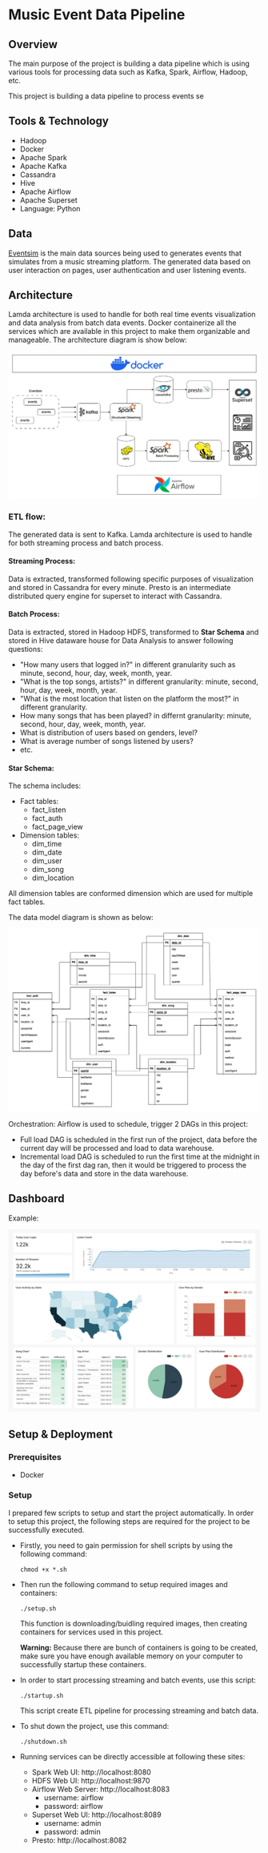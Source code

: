 # **Music Event Data Pipeline**
## **Overview**
The main purpose of the project is building a data pipeline which is using various tools for processing data such as Kafka, Spark, Airflow, Hadoop, etc. 

This project is building a data pipeline to process events se
## **Tools & Technology**
- Hadoop
- Docker
- Apache Spark
- Apache Kafka
- Cassandra
- Hive
- Apache Airflow
- Apache Superset
- Language: Python

## **Data**
[Eventsim](https://github.com/Interana/eventsim) is the main data sources being used to generates events that simulates from a music streaming platform. The generated data based on user interaction on pages, user authentication and user listening events. 

## **Architecture**
Lamda architecture is used to handle for both real time events visualization and data analysis from batch data events. Docker containerize all the services which are available in this project to make them organizable and manageable. The architecture diagram is show below:

![architecture](images/architecture.jpg)

### **ETL flow**:
The generated data is sent to Kafka. Lamda architecture is used to handle for both streaming process and batch process.
#### **Streaming Process**: 
Data is extracted, transformed following specific purposes of visualization and stored in Cassandra for every minute. Presto is an intermediate distributed query engine for superset to interact with Cassandra.

#### **Batch Process**: 
Data is extracted, stored in Hadoop HDFS, transformed to **Star Schema**  and stored in Hive dataware house for Data Analysis to answer following questions:
* "How many users that logged in?" in different granularity such as minute, second, hour, day, week, month, year.
* "What is the top songs, artists?" in different granularity: minute, second, hour, day, week, month, year.
* "What is the most location that listen on the platform the most?" in different granularity.
* How many songs that has been played? in differnt granularity: minute, second, hour, day, week, month, year.
* What is distribution of users based on genders, level?
* What is average number of songs listened by users?
* etc.

#### Star Schema:
The schema includes:
* Fact tables:
    * fact_listen
    * fact_auth
    * fact_page_view
* Dimension tables:
    * dim_time
    * dim_date
    * dim_user
    * dim_song
    * dim_location

All dimension tables are conformed dimension which are used for multiple fact tables.

The data model diagram is shown as below:

![star-schema](images/star_schema.jpg)

Orchestration:
Airflow is used to schedule, trigger 2 DAGs in this project:
* Full load DAG is scheduled in the first run of the project, data before the current day will be processed and load to data warehouse.
* Incremental load DAG is scheduled to run the first time at the midnight in the day of the first dag ran, then it would be triggered to process the day before's data and store in the data warehouse.

## **Dashboard**

Example:

![dashboard](images/dashboard.jpg)

## **Setup & Deployment**

### Prerequisites
- Docker

### Setup
I prepared few scripts to setup and start the project automatically. In order to setup this project, the following steps are required for the project to be successfully executed.

* Firstly, you need to gain permission for shell scripts by using the following command:
    ```
    chmod +x *.sh
    ```

* Then run the following command to setup required images and containers:
    ```
    ./setup.sh
    ```
    This function is downloading/buidling required images, then creating containers for services used in this project. </br>
    
    **Warning:** Because there are bunch of containers is going to be created, make sure you have enough available memory on your computer to successfully startup these containers.

* In order to start processing streaming and batch events, use this script:
    ```
    ./startup.sh
    ```
    This script create ETL pipeline for processing streaming and batch data.

* To shut down the project, use this command:
    ```
    ./shutdown.sh
    ```

* Running services can be directly accessible at following these sites:
    * Spark Web UI: http://localhost:8080
    * HDFS Web UI: http://localhost:9870
    * Airflow Web Server: http://localhost:8083
        * username: airflow
        * password: airflow
    * Superset Web UI: http://localhost:8089
        * username: admin
        * password: admin
    * Presto: http://localhost:8082